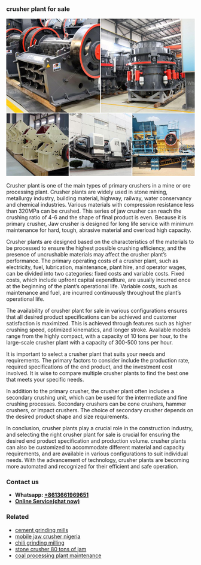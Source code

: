 <h3>crusher plant for sale</h3><img src='1706768065.jpg' alt=''><p>Crusher plant is one of the main types of primary crushers in a mine or ore processing plant. Crusher plants are widely used in stone mining, metallurgy industry, building material, highway, railway, water conservancy and chemical industries. Various materials with compression resistance less than 320MPa can be crushed. This series of jaw crusher can reach the crushing ratio of 4-6 and the shape of final product is even. Because it is primary crusher, Jaw crusher is designed for long life service with minimum maintenance for hard, tough, abrasive material and overload high capacity.</p><p>Crusher plants are designed based on the characteristics of the materials to be processed to ensure the highest possible crushing efficiency, and the presence of uncrushable materials may affect the crusher plant’s performance. The primary operating costs of a crusher plant, such as electricity, fuel, lubrication, maintenance, plant hire, and operator wages, can be divided into two categories: fixed costs and variable costs. Fixed costs, which include upfront capital expenditure, are usually incurred once at the beginning of the plant’s operational life. Variable costs, such as maintenance and fuel, are incurred continuously throughout the plant’s operational life.</p><p>The availability of crusher plant for sale in various configurations ensures that all desired product specifications can be achieved and customer satisfaction is maximized. This is achieved through features such as higher crushing speed, optimized kinematics, and longer stroke. Available models range from the highly compact, with a capacity of 10 tons per hour, to the large-scale crusher plant with a capacity of 300-500 tons per hour.</p><p>It is important to select a crusher plant that suits your needs and requirements. The primary factors to consider include the production rate, required specifications of the end product, and the investment cost involved. It is wise to compare multiple crusher plants to find the best one that meets your specific needs.</p><p>In addition to the primary crusher, the crusher plant often includes a secondary crushing unit, which can be used for the intermediate and fine crushing processes. Secondary crushers can be cone crushers, hammer crushers, or impact crushers. The choice of secondary crusher depends on the desired product shape and size requirements.</p><p>In conclusion, crusher plants play a crucial role in the construction industry, and selecting the right crusher plant for sale is crucial for ensuring the desired end product specification and production volume. crusher plants can also be customized to accommodate different material and capacity requirements, and are available in various configurations to suit individual needs. With the advancement of technology, crusher plants are becoming more automated and recognized for their efficient and safe operation.</p><h3>Contact us</h3><ul><li><strong>Whatsapp:&nbsp;<a href="https://wa.me/8613661969651">+8613661969651</a></strong></li><li><a href="https://swt.shibang-china.com/?git&amp;zhl&amp;crusher plant for sale"><strong>Online Service(chat now)</strong></a></li></ul><h3>Related</h3><ul><li><a href='cement grinding mills.md'>cement grinding mills</a></li><li><a href='mobile jaw crusher nigeria.md'>mobile jaw crusher nigeria</a></li><li><a href='chili grinding milling.md'>chili grinding milling</a></li><li><a href='stone crusher 80 tons of jam.md'>stone crusher 80 tons of jam</a></li><li><a href='coal processing plant maintenance.md'>coal processing plant maintenance</a></li></ul>